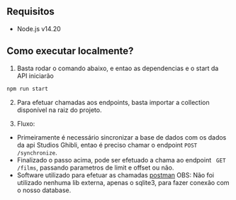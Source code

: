 ## Requisitos

- Node.js v14.20

## Como executar localmente?

1. Basta rodar o comando abaixo, e entao as dependencias e o start da API iniciarão

```bash
npm run start
```

2. Para efetuar chamadas aos endpoints, basta importar a collection disponível na raiz do projeto.

3. Fluxo:

- Primeiramente é necessário sincronizar a base de dados com os dados da api Studios Ghibli, entao é preciso chamar o endpoint ``` POST /synchronize ```.
- Finalizado o passo acima, pode ser efetuado a chama ao endpoint ``` GET /films```, passando parametros de limit e offset ou não.
- Software utilizado para efetuar as chamadas [postman](https://www.postman.com/)
OBS: Não foi utilizado nenhuma lib externa, apenas o sqlite3, para fazer conexão com o nosso database.
